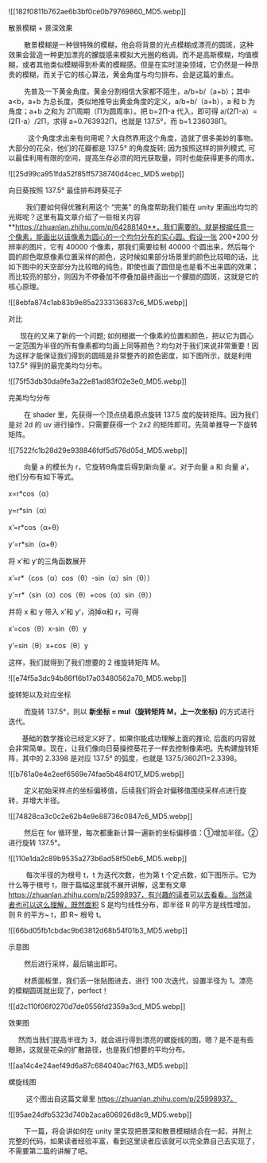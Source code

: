 ![[182f0811b762ae6b3bf0ce0b79769860_MD5.webp]]

散景模糊 + 景深效果

        散景模糊是一种很特殊的模糊，他会将背景的光点模糊成漂亮的圆斑，这种效果会营造一种更加漂亮的朦胧感来模拟大光圈的格调。而不是高斯模糊，均值模糊，或者其他类似模糊得到朴素的模糊感。但是在实时渲染领域，它仍然是一种昂贵的模糊，而关于它的核心算法，黄金角度与均匀排布，会是这篇的重点。

        先普及一下黄金角度。黄金分割相信大家都不陌生，a/b=b/（a+b）；其中 a<b，a+b 为总长度。类似地推导出黄金角度的定义，a/b=b/（a+b），a 和 b 为角度；a+b 之和为 2Π周期（Π为圆周率）。把 b=2Π-a 代入，即可得 a/(2Π-a）=(2Π-a）/2Π，求得 a=0.763932Π，也就是 137.5°，而 b=1.236038Π。

          这个角度求出来有何用呢？大自然界用这个角度，造就了很多美妙的事物。大部分的花朵，他们的花瓣都是 137.5° 的角度旋转; 因为按照这样的排列模式, 可以最佳利用有限的空间，提高生存必须的阳光获取量，同时也能获得更多的雨水。

![[25d99ca951fda52f85ff5738740d4cec_MD5.webp]]

向日葵按照 137.5° 最佳排布跨葵花子

         我们要如何得优雅利用这个 “完美” 的角度帮助我们能在 unity 里画出均匀的光斑呢？这里有篇文章介绍了一些相关内容 **https://zhuanlan.zhihu.com/p/64288140**，我们需要的，就是根据任意一个像素，能画出以该像素为圆心的一个均匀分布的实心圆。假设一张 200*200 分辨率的图片，它有 40000 个像素，那我们需要绘制 40000 个圆出来，然后每个圆的颜色取原像素位置采样的颜色，这时候如果部分场景里的颜色比较暗的话，比如下图中的天空部分为比较暗的纯色，即使也画了圆但是也是看不出来圆的效果；而比较亮的部分，则因为不停叠加不停叠加最终画出一个朦胧的圆斑，这就是它的核心原理。

![[8ebfa874c1ab83b9e85a2333136837c6_MD5.webp]]

对比

      现在的又来了新的一个问题; 如何根据一个像素的位置和颜色，把以它为圆心一定范围为半径的所有像素都均匀画上同等颜色？均匀对于我们来说非常重要！因为这样才能保证我们得到的圆斑是非常整齐的颜色密度，如下图所示，就是利用 137.5° 得到的最完美均匀分布。

![[75f53db30da9fe3a22e81ad83f02e3e0_MD5.webp]]

完美均匀分布

        在 shader 里，先获得一个顶点绕着原点旋转 137.5 度的旋转矩阵。因为我们是对 2d 的 uv 进行操作，只需要获得一个 2x2 的矩阵即可。先简单推导一下旋转矩阵。

![[7522fc1b28d29e938846fdf5d576d05d_MD5.webp]]

        向量 a 的模长为 r，它旋转θ角度后得到新向量 a‘。对于向量 a 和 向量 a‘，他们分布有如下等式。

x=r*cos（α）

y=r*sin（α）

x’=r*cos（α+θ）

y‘=r*sin（α+θ）

将 x’和 y‘的三角函数展开

x’=r*（cos（α）cos（θ）-sin（α）sin（θ））

y‘=r*（sin（α）cos（θ）+cos（α）sin（θ））

并将 x 和 y 带入 x’和 y‘，消掉α和 r，可得

x’=cos（θ）x-sin（θ）y

y’=sin（θ）x+cos（θ）y

这样，我们就得到了我们想要的 2 维旋转矩阵 M。

![[e74f5a3dc94b86f16b17a03480562a70_MD5.webp]]

旋转矩以及对应坐标

        而旋转 137.5°，则以 **新坐标 = mul（旋转矩阵 M，上一次坐标)** 的方式进行迭代。

       基础的数学推论已经定义好了，如果你能成功理解上面的推论, 后面的内容就会非常简单。现在，让我们像向日葵操控葵花子一样去控制像素吧。先构建旋转矩阵，其中的 2.3398 是对应 137.5° 的弧度，也就是 137.5/360*2*Π=2.3398。

![[b761a0e4e2eef6569e74fae5b484f017_MD5.webp]]

        定义初始采样点的坐标偏移值，后续我们将会对偏移值围绕采样点进行旋转，并增大半径。

![[74828ca3c0c2e62b4e9e88736c0847c6_MD5.webp]]

        然后在 for 循环里，每次都重新计算一遍新的坐标偏移值：①增加半径。②进行旋转 137.5°。

![[110e1da2c89b9535a273b6ad58f50eb6_MD5.webp]]

         每次半径的为根号 t，t 为迭代次数，也为第 t 个定点数，如下图所示。它为什么等于根号 t，限于篇幅这里就不展开讲解，这里有文章 https://zhuanlan.zhihu.com/p/25998937，有兴趣的读者可以去看看。当然读者也可以这么理解，既然面积 S 是均匀线性分布，即半径 R 的平方是线性增加，则 R 的平方~ t，即 R~ 根号 t。

![[66bd05fb1cbdac9b63812d68b54f01b3_MD5.webp]]

示意图

        然后进行采样，最后输出即可。

        材质面板里，我们丢一张贴图进去，进行 100 次迭代，设置半径为 1。漂亮的模糊圆斑就出现了，perfect！

![[d2c110f06f0270d7de0556fd2359a3cd_MD5.webp]]

效果图

     然而当我们提高半径为 3，就会进行得到漂亮的螺旋线的图，嗯？是不是有些眼熟，这就是花朵的扩散路径，也是我们想要的平均分布。

![[aa14c4e24aef49d6a87c684040ac7f63_MD5.webp]]

螺旋线图

         这个图出自这篇文章里 https://zhuanlan.zhihu.com/p/25998937。

![[95ae24dfb5323d740b2aca606926d8c9_MD5.webp]]

        下一篇，将会讲如何在 unity 里实现把景深和散景模糊结合在一起，并附上完整的代码，如果读者经验丰富，看到这里读者应该就可以完全靠自己去实现了，不需要第二篇的讲解了吧。